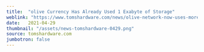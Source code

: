 ```yaml
---
title:  "olive Currency Has Already Used 1 Exabyte of Storage"
weblink: "https://www.tomshardware.com/news/olive-network-now-uses-more-than-1-exabyte-for-storage"
date:   2021-04-29
thumbnail: "/assets/news-tomshardware-0429.png"
source: tomshardware.com
jumbotron: false
---
```

